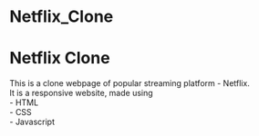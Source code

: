 # Netflix_Clone
<h1> Netflix Clone </h1>
<p> This is a clone webpage of popular streaming platform - Netflix.<br>
  It is a responsive website, made using <br>
  - HTML <br>
  - CSS <br>
  - Javascript <br>
  

